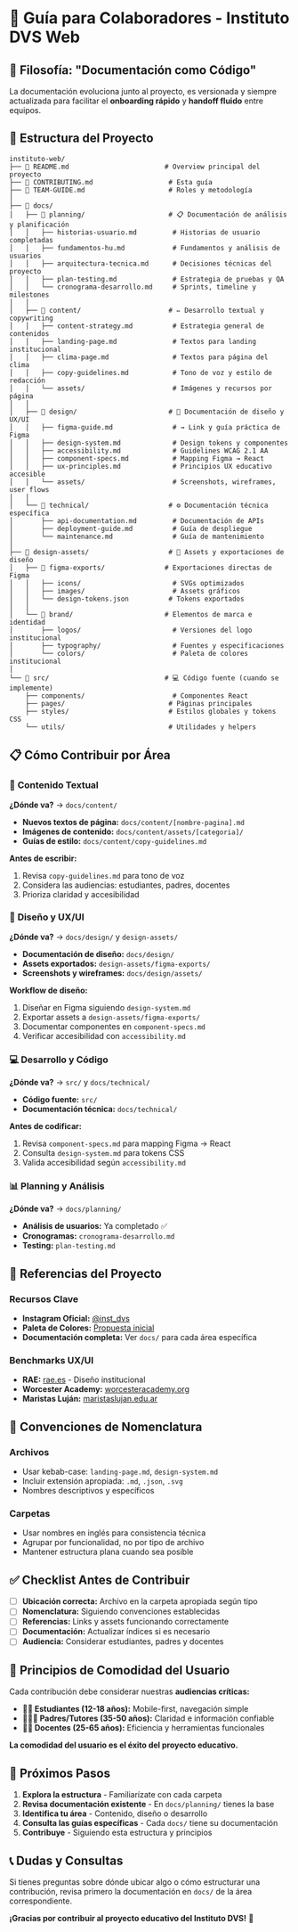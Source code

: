 # 🤝 Guía para Colaboradores - Instituto DVS Web

## 🎯 Filosofía: "Documentación como Código"

La documentación evoluciona junto al proyecto, es versionada y siempre actualizada para facilitar el **onboarding rápido** y **handoff fluido** entre equipos.

## 📁 Estructura del Proyecto

```
instituto-web/
├── 📄 README.md                        # Overview principal del proyecto
├── 📄 CONTRIBUTING.md                   # Esta guía
├── 📄 TEAM-GUIDE.md                     # Roles y metodología
│
├── 📁 docs/
│   ├── 📁 planning/                     # 📋 Documentación de análisis y planificación
│   │   ├── historias-usuario.md         # Historias de usuario completadas
│   │   ├── fundamentos-hu.md            # Fundamentos y análisis de usuarios
│   │   ├── arquitectura-tecnica.md      # Decisiones técnicas del proyecto
│   │   ├── plan-testing.md              # Estrategia de pruebas y QA
│   │   └── cronograma-desarrollo.md     # Sprints, timeline y milestones
│   │
│   ├── 📁 content/                      # ✏️ Desarrollo textual y copywriting
│   │   ├── content-strategy.md          # Estrategia general de contenidos
│   │   ├── landing-page.md              # Textos para landing institucional
│   │   ├── clima-page.md                # Textos para página del clima
│   │   ├── copy-guidelines.md           # Tono de voz y estilo de redacción
│   │   └── assets/                      # Imágenes y recursos por página
│   │
│   ├── 📁 design/                       # 🎨 Documentación de diseño y UX/UI
│   │   ├── figma-guide.md               # → Link y guía práctica de Figma
│   │   ├── design-system.md             # Design tokens y componentes
│   │   ├── accessibility.md             # Guidelines WCAG 2.1 AA
│   │   ├── component-specs.md           # Mapping Figma → React
│   │   ├── ux-principles.md             # Principios UX educativo accesible
│   │   └── assets/                      # Screenshots, wireframes, user flows
│   │
│   └── 📁 technical/                    # ⚙️ Documentación técnica específica
│       ├── api-documentation.md         # Documentación de APIs
│       ├── deployment-guide.md          # Guía de despliegue
│       └── maintenance.md               # Guía de mantenimiento
│
├── 📁 design-assets/                    # 🎨 Assets y exportaciones de diseño
│   ├── 📁 figma-exports/               # Exportaciones directas de Figma
│   │   ├── icons/                       # SVGs optimizados
│   │   ├── images/                      # Assets gráficos
│   │   └── design-tokens.json          # Tokens exportados
│   │
│   └── 📁 brand/                       # Elementos de marca e identidad
│       ├── logos/                       # Versiones del logo institucional
│       ├── typography/                  # Fuentes y especificaciones
│       └── colors/                      # Paleta de colores institucional
│
└── 📁 src/                             # 💻 Código fuente (cuando se implemente)
    ├── components/                      # Componentes React
    ├── pages/                          # Páginas principales
    ├── styles/                         # Estilos globales y tokens CSS
    └── utils/                          # Utilidades y helpers
```

## 📋 Cómo Contribuir por Área

### 📝 **Contenido Textual**

**¿Dónde va?** → `docs/content/`

- **Nuevos textos de página:** `docs/content/[nombre-pagina].md`
- **Imágenes de contenido:** `docs/content/assets/[categoria]/`
- **Guías de estilo:** `docs/content/copy-guidelines.md`

**Antes de escribir:**

1. Revisa `copy-guidelines.md` para tono de voz
2. Considera las audiencias: estudiantes, padres, docentes
3. Prioriza claridad y accesibilidad

### 🎨 **Diseño y UX/UI**

**¿Dónde va?** → `docs/design/` y `design-assets/`

- **Documentación de diseño:** `docs/design/`
- **Assets exportados:** `design-assets/figma-exports/`
- **Screenshots y wireframes:** `docs/design/assets/`

**Workflow de diseño:**

1. Diseñar en Figma siguiendo `design-system.md`
2. Exportar assets a `design-assets/figma-exports/`
3. Documentar componentes en `component-specs.md`
4. Verificar accesibilidad con `accessibility.md`

### 💻 **Desarrollo y Código**

**¿Dónde va?** → `src/` y `docs/technical/`

- **Código fuente:** `src/`
- **Documentación técnica:** `docs/technical/`

**Antes de codificar:**

1. Revisa `component-specs.md` para mapping Figma → React
2. Consulta `design-system.md` para tokens CSS
3. Valida accesibilidad según `accessibility.md`

### 📊 **Planning y Análisis**

**¿Dónde va?** → `docs/planning/`

- **Análisis de usuarios:** Ya completado ✅
- **Cronogramas:** `cronograma-desarrollo.md`
- **Testing:** `plan-testing.md`

## 🔗 Referencias del Proyecto

### **Recursos Clave**

- **Instagram Oficial:** [@inst_dvs](https://www.instagram.com/inst_dvs?igsh=YzljYTk1ODg3Zg==)
- **Paleta de Colores:** [Propuesta inicial](https://claude.ai/public/artifacts/f2ac2f09-dad0-4c39-beb7-794c07aa81bc)
- **Documentación completa:** Ver `docs/` para cada área específica

### **Benchmarks UX/UI**

- **RAE:** [rae.es](https://www.rae.es/) - Diseño institucional
- **Worcester Academy:** [worcesteracademy.org](https://www.worcesteracademy.org/about)
- **Maristas Luján:** [maristaslujan.edu.ar](https://maristaslujan.edu.ar/)

## 📝 Convenciones de Nomenclatura

### **Archivos**

- Usar kebab-case: `landing-page.md`, `design-system.md`
- Incluir extensión apropiada: `.md`, `.json`, `.svg`
- Nombres descriptivos y específicos

### **Carpetas**

- Usar nombres en inglés para consistencia técnica
- Agrupar por funcionalidad, no por tipo de archivo
- Mantener estructura plana cuando sea posible

## ✅ Checklist Antes de Contribuir

- [ ] **Ubicación correcta:** Archivo en la carpeta apropiada según tipo
- [ ] **Nomenclatura:** Siguiendo convenciones establecidas
- [ ] **Referencias:** Links y assets funcionando correctamente
- [ ] **Documentación:** Actualizar índices si es necesario
- [ ] **Audiencia:** Considerar estudiantes, padres y docentes

## 🎯 Principios de Comodidad del Usuario

Cada contribución debe considerar nuestras **audiencias críticas:**

- **👧🧒 Estudiantes (12-18 años):** Mobile-first, navegación simple
- **👨‍👩‍👧 Padres/Tutores (35-50 años):** Claridad e información confiable
- **👩‍🏫 Docentes (25-65 años):** Eficiencia y herramientas funcionales

**La comodidad del usuario es el éxito del proyecto educativo.**

## 🚀 Próximos Pasos

1. **Explora la estructura** - Familiarízate con cada carpeta
2. **Revisa documentación existente** - En `docs/planning/` tienes la base
3. **Identifica tu área** - Contenido, diseño o desarrollo
4. **Consulta las guías específicas** - Cada `docs/` tiene su documentación
5. **Contribuye** - Siguiendo esta estructura y principios

## 📞 Dudas y Consultas

Si tienes preguntas sobre dónde ubicar algo o cómo estructurar una contribución, revisa primero la documentación en `docs/` de la área correspondiente.

**¡Gracias por contribuir al proyecto educativo del Instituto DVS!** 🏫
